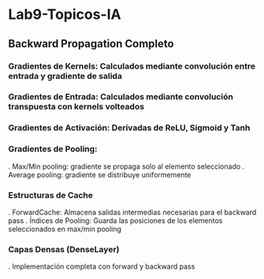 # Lab9-Topicos-IA

## Backward Propagation Completo

### Gradientes de Kernels: Calculados mediante convolución entre entrada y gradiente de salida
### Gradientes de Entrada: Calculados mediante convolución transpuesta con kernels volteados
### Gradientes de Activación: Derivadas de ReLU, Sigmoid y Tanh
### Gradientes de Pooling:

. Max/Min pooling: gradiente se propaga solo al elemento seleccionado
. Average pooling: gradiente se distribuye uniformemente



### Estructuras de Cache

. ForwardCache: Almacena salidas intermedias necesarias para el backward pass
. Índices de Pooling: Guarda las posiciones de los elementos seleccionados en max/min pooling

### Capas Densas (DenseLayer)

. Implementación completa con forward y backward pass
